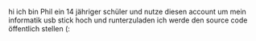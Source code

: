 hi ich bin Phil ein 14 jähriger schüler und nutze diesen account um mein informatik usb stick hoch und runterzuladen ich werde den source code öffentlich stellen (:
